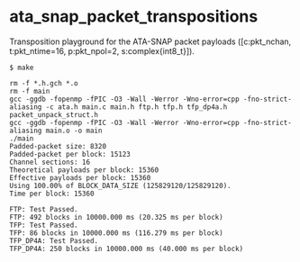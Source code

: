 # ata_snap_packet_transpositions
Transposition playground for the ATA-SNAP packet payloads ([c:pkt_nchan, t:pkt_ntime=16, p:pkt_npol=2, s:complex{int8_t}]).

`$ make`
```
rm -f *.h.gch *.o
rm -f main
gcc -ggdb -fopenmp -fPIC -O3 -Wall -Werror -Wno-error=cpp -fno-strict-aliasing -c ata.h main.c main.h ftp.h tfp.h tfp_dp4a.h packet_unpack_struct.h
gcc -ggdb -fopenmp -fPIC -O3 -Wall -Werror -Wno-error=cpp -fno-strict-aliasing main.o -o main
./main
Padded-packet size: 8320
Padded-packet per block: 15123
Channel sections: 16
Theoretical payloads per block: 15360
Effective payloads per block: 15360
Using 100.00% of BLOCK_DATA_SIZE (125829120/125829120).
Time per block: 15360

FTP: Test Passed.
FTP: 492 blocks in 10000.000 ms (20.325 ms per block)
TFP: Test Passed.
TFP: 86 blocks in 10000.000 ms (116.279 ms per block)
TFP_DP4A: Test Passed.
TFP_DP4A: 250 blocks in 10000.000 ms (40.000 ms per block)
```
